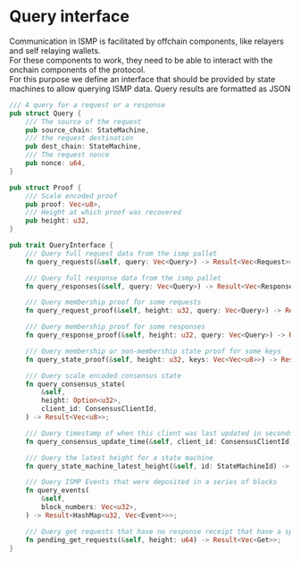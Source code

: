 
# Query interface

Communication in ISMP is facilitated by offchain components, like relayers and self relaying wallets.  
For these components to work, they need to be able to interact with the onchain components
of the protocol.  
For this purpose we define an interface that should be provided by state machines to allow querying ISMP data.
Query results are formatted as JSON

```rust
/// A query for a request or a response
pub struct Query {
    /// The source of the request
    pub source_chain: StateMachine,
    /// the request destination
    pub dest_chain: StateMachine,
    /// The request nonce
    pub nonce: u64,
}

pub struct Proof {
    /// Scale encoded proof
    pub proof: Vec<u8>,
    /// Height at which proof was recovered
    pub height: u32,
}

pub trait QueryInterface {
    /// Query full request data from the ismp pallet
    fn query_requests(&self, query: Vec<Query>) -> Result<Vec<Request>>;

    /// Query full response data from the ismp pallet
    fn query_responses(&self, query: Vec<Query>) -> Result<Vec<Response>>;

    /// Query membership proof for some requests
    fn query_request_proof(&self, height: u32, query: Vec<Query>) -> Result<Proof>;

    /// Query membership proof for some responses
    fn query_response_proof(&self, height: u32, query: Vec<Query>) -> Result<Proof>;

    /// Query membership or non-membership state proof for some keys
    fn query_state_proof(&self, height: u32, keys: Vec<Vec<u8>>) -> Result<Proof>;

    /// Query scale encoded consensus state
    fn query_consensus_state(
        &self,
        height: Option<u32>,
        client_id: ConsensusClientId,
    ) -> Result<Vec<u8>>;

    /// Query timestamp of when this client was last updated in seconds
    fn query_consensus_update_time(&self, client_id: ConsensusClientId) -> Result<u64>;

    /// Query the latest height for a state machine
    fn query_state_machine_latest_height(&self, id: StateMachineId) -> Result<u64>;

    /// Query ISMP Events that were deposited in a series of blocks
    fn query_events(
        &self,
        block_numbers: Vec<u32>,
    ) -> Result<HashMap<u32, Vec<Event>>>;

    /// Query get requests that have no response receipt that have a specified retrieval height <=  `height`.
    fn pending_get_requests(&self, height: u64) -> Result<Vec<Get>>;
}
```